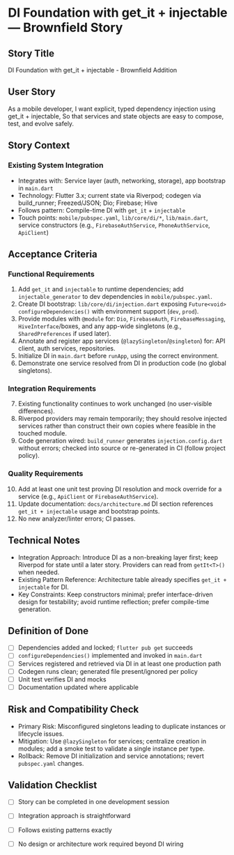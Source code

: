 <!-- Powered by BMAD™ Core -->

# DI Foundation with get_it + injectable — Brownfield Story

## Story Title

DI Foundation with get_it + injectable - Brownfield Addition

## User Story

As a mobile developer,
I want explicit, typed dependency injection using get_it + injectable,
So that services and state objects are easy to compose, test, and evolve safely.

## Story Context

### Existing System Integration

- Integrates with: Service layer (auth, networking, storage), app bootstrap in `main.dart`
- Technology: Flutter 3.x; current state via Riverpod; codegen via build_runner; Freezed/JSON; Dio; Firebase; Hive
- Follows pattern: Compile-time DI with `get_it` + `injectable`
- Touch points: `mobile/pubspec.yaml`, `lib/core/di/*`, `lib/main.dart`, service constructors (e.g., `FirebaseAuthService`, `PhoneAuthService`, `ApiClient`)

## Acceptance Criteria

### Functional Requirements

1. Add `get_it` and `injectable` to runtime dependencies; add `injectable_generator` to dev dependencies in `mobile/pubspec.yaml`.
2. Create DI bootstrap: `lib/core/di/injection.dart` exposing `Future<void> configureDependencies()` with environment support (`dev`, `prod`).
3. Provide modules with `@module` for: `Dio`, `FirebaseAuth`, `FirebaseMessaging`, `HiveInterface`/boxes, and any app-wide singletons (e.g., `SharedPreferences` if used later).
4. Annotate and register app services (`@lazySingleton`/`@singleton`) for: API client, auth services, repositories.
5. Initialize DI in `main.dart` before `runApp`, using the correct environment.
6. Demonstrate one service resolved from DI in production code (no global singletons).

### Integration Requirements

7. Existing functionality continues to work unchanged (no user-visible differences).
8. Riverpod providers may remain temporarily; they should resolve injected services rather than construct their own copies where feasible in the touched module.
9. Code generation wired: `build_runner` generates `injection.config.dart` without errors; checked into source or re-generated in CI (follow project policy).

### Quality Requirements

10. Add at least one unit test proving DI resolution and mock override for a service (e.g., `ApiClient` or `FirebaseAuthService`).
11. Update documentation: `docs/architecture.md` DI section references `get_it + injectable` usage and bootstrap points.
12. No new analyzer/linter errors; CI passes.

## Technical Notes

- Integration Approach: Introduce DI as a non-breaking layer first; keep Riverpod for state until a later story. Providers can read from `getIt<T>()` when needed.
- Existing Pattern Reference: Architecture table already specifies `get_it + injectable` for DI.
- Key Constraints: Keep constructors minimal; prefer interface-driven design for testability; avoid runtime reflection; prefer compile-time generation.

## Definition of Done

- [ ] Dependencies added and locked; `flutter pub get` succeeds
- [ ] `configureDependencies()` implemented and invoked in `main.dart`
- [ ] Services registered and retrieved via DI in at least one production path
- [ ] Codegen runs clean; generated file present/ignored per policy
- [ ] Unit test verifies DI and mocks
- [ ] Documentation updated where applicable

## Risk and Compatibility Check

- Primary Risk: Misconfigured singletons leading to duplicate instances or lifecycle issues.
- Mitigation: Use `@lazySingleton` for services; centralize creation in modules; add a smoke test to validate a single instance per type.
- Rollback: Remove DI initialization and service annotations; revert `pubspec.yaml` changes.

## Validation Checklist

- [ ] Story can be completed in one development session
- [ ] Integration approach is straightforward
- [ ] Follows existing patterns exactly
- [ ] No design or architecture work required beyond DI wiring

